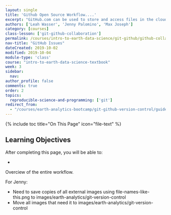 ```yaml
---
layout: single
title: 'Github Open Source Workflow....'
excerpt: "GitHub.com can be used to store and access files in the cloud using GitHub repositories. Learn how to submit pull requests on GitHub.com to suggest changes to a GitHub repository."
authors: ['Leah Wasser', 'Jenny Palomino', 'Max Joseph']
category: [courses]
class-lesson: ['git-github-collaboration']
permalink: /courses/intro-to-earth-data-science/git-github/github-collaboration/github-issues-to-document-and-manage-changes/
nav-title: "GitHub Issues"
dateCreated: 2019-10-02
modified: 2019-10-04
module-type: 'class'
course: "intro-to-earth-data-science-textbook"
week: 3
sidebar:
  nav:
author_profile: false
comments: true
order: 2
topics:
  reproducible-science-and-programming: ['git']
redirect_from:
  - "/courses/earth-analytics-bootcamp/git-github-version-control/guided-activity-pull-request/"
---
```

{% include toc title="On This Page" icon="file-text" %}

<div class='notice--success' markdown="1">

## <i class="fa fa-graduation-cap" aria-hidden="true"></i> Learning Objectives

After completing this page, you will be able to:

*  

</div>

Overciew of the entire workflow.







For Jenny:
* Need to save copies of all external images using file-names-like-this.png to images/earth-analytics/git-version-control
* Move all images that need it to images/earth-analytics/git-version-control
